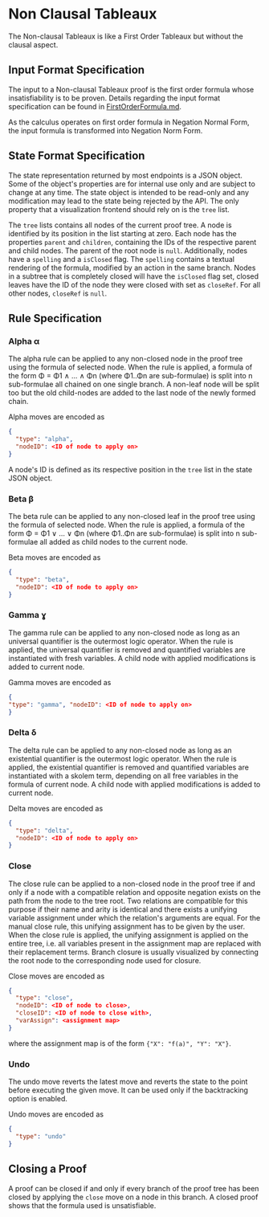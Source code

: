 # Non Clausal Tableaux

The Non-clausal Tableaux is like a First Order Tableaux but without the clausal aspect.

## Input Format Specification

The input to a Non-clausal Tableaux proof is the first order formula whose insatisfiability is to be proven.
Details regarding the input format specification can be found in [FirstOrderFormula.md](./FirstOrderFormula.md).

As the calculus operates on first order formula in Negation Normal Form,
the input formula is transformed into Negation Norm Form.

## State Format Specification

The state representation returned by most endpoints is a JSON object.
Some of the object's properties are for internal use only and are subject to change at any time.
The state object is intended to be read-only and any modification may lead to the state being rejected by the API.
The only property that a visualization frontend should rely on is the `tree` list.

The `tree` lists contains all nodes of the current proof tree.
A node is identified by its position in the list starting at zero.
Each node has the properties `parent` and `children`, containing the IDs of the respective parent and child nodes.
The parent of the root node is `null`. Additionally, nodes have a `spelling` and a `isClosed` flag.
The `spelling` contains a textual rendering of the formula, modified by an action in the same branch.
Nodes in a subtree that is completely closed will have the `isClosed` flag set,
closed leaves have the ID of the node they were closed with set as `closeRef`.
For all other nodes, `closeRef` is `null`.

## Rule Specification

### Alpha α

The alpha rule can be applied to any non-closed node in the proof tree using the formula of selected node.
When the rule is applied, a formula of the form Φ = Φ1 ∧ ... ∧ Φn (where Φ1..Φn are sub-formulae) is split
into n sub-formulae all chained on one single branch.
A non-leaf node will be split too but the old child-nodes are added to the last node of the newly formed chain.

Alpha moves are encoded as 
```json
{
  "type": "alpha", 
  "nodeID": <ID of node to apply on>
} 
```
A node's ID is defined as its respective position in the `tree` list in the state JSON object.  

### Beta β

The beta rule can be applied to any non-closed leaf in the proof tree using the formula of selected node.
When the rule is applied, a formula of the form Φ = Φ1 ∨ ... ∨ Φn (where Φ1..Φn are sub-formulae) is split
into n sub-formulae all added as child nodes to the current node.

Beta moves are encoded as 
```json
{
  "type": "beta", 
  "nodeID": <ID of node to apply on>
}
```

### Gamma ɣ

The gamma rule can be applied to any non-closed node as long as
an universal quantifier is the outermost logic operator.
When the rule is applied, the universal quantifier is removed
and quantified variables are instantiated with fresh variables.
A child node with applied modifications is added to current node.

Gamma moves are encoded as 
```json
{
"type": "gamma", "nodeID": <ID of node to apply on>
}
```

### Delta δ

The delta rule can be applied to any non-closed node as long as
an existential quantifier is the outermost logic operator.
When the rule is applied, the existential quantifier is removed
and quantified variables are instantiated
with a skolem term, depending on all free variables in the formula of current node.
A child node with applied modifications is added to current node.

Delta moves are encoded as
```json
{
  "type": "delta", 
  "nodeID": <ID of node to apply on>
}
```

### Close

The close rule can be applied to a non-closed node in the proof tree if and only if a node with a compatible relation
and opposite negation exists on the path from the node to the tree root.
Two relations are compatible for this purpose if their name and arity is identical and there exists a
unifying variable assignment under which the relation's arguments are equal.
For the manual close rule, this unifying assignment has to be given by the user.
When the close rule is applied, the unifying assignment is applied on the entire tree,
i.e. all variables present in the assignment map are replaced with their replacement terms.
Branch closure is usually visualized by connecting the root node to the corresponding node used for closure.

Close moves are encoded as 
```json
{
  "type": "close", 
  "nodeID": <ID of node to close>, 
  "closeID": <ID of node to close with>, 
  "varAssign": <assignment map>
}
```
where the assignment map is of the form `{"X": "f(a)", "Y": "X"}`.

### Undo

The undo move reverts the latest move and reverts the state to the point before executing the given move.
It can be used only if the backtracking option is enabled.

Undo moves are encoded as
```json
{
  "type": "undo"
}
```

## Closing a Proof

A proof can be closed if and only if every branch of the proof tree has been closed
by applying the `close` move on a node in this branch.
A closed proof shows that the formula used is unsatisfiable.
